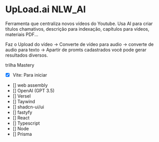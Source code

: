 # UpLoad.ai NLW_AI

Ferramenta que centraliza novos vídeos do Youtube. Usa AI para criar títulos chamativos, descrição para indexação, capítulos para vídeos, materiais PDF...

Faz o Upload do vídeo -> Converte de vídeo para audio -> converte de audio para texto -> Apartir de promts cadastrados você pode gerar resultados diversos.


trilha Mastery

- [x] Vite: Para iniciar
- [] web assembly
- [] OpenAI (GPT 3.5)
- [] Versel
- [] Taywind
- [] shadcn-ui/ui
- [] fastyfy
- [] React
- [] Typescript
- [] Node
- [] Prisma


<!--
AI: temperatura - Quanto maior a temperatura a AI fica mais criativa com mais chances de erro

pnpm -> é a mesma coisa de npm. Mas ele otimiza o espaço ocupado pela máquina. PNPM as dependencias são compatilhadas pelos projetos a partir de uma referência.

pnpm create vite
    nome: upload-ai-web
    React typescript


Não é bom usar export default: O problema é que usando export default não dá nome para as coisas e só pode ter um por arquivo.

-->
